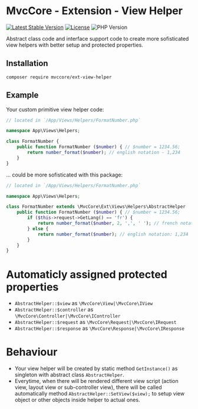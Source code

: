 # MvcCore - Extension - View Helper

[![Latest Stable Version](https://img.shields.io/badge/Stable-v5.0.0-brightgreen.svg?style=plastic)](https://github.com/mvccore/ext-view-helper/releases)
[![License](https://img.shields.io/badge/License-BSD%203-brightgreen.svg?style=plastic)](https://mvccore.github.io/docs/mvccore/5.0.0/LICENSE.md)
![PHP Version](https://img.shields.io/badge/PHP->=5.4-brightgreen.svg?style=plastic)

Abstract class code and interface support code to create more sofisticated view helpers with better setup and protected properties.

## Installation
```shell
composer require mvccore/ext-view-helper
```
## Example

Your custom primitive view helper code:
```php
// located in `/App/Views/Helpers/FormatNumber.php`

namespace App\Views\Helpers;

class FormatNumber {
	public function FormatNumber ($number) { // $number = 1234.56;
		return number_format($number); // english notation - 1,234
	}
}
```

... could be more sofisticated with this package:
```php
// located in `/App/Views/Helpers/FormatNumber.php`

namespace App\Views\Helpers;

class FormatNumber extends \MvcCore\Ext\Views\Helpers\AbstractHelper
	public function FormatNumber ($number) { // $number = 1234.56;
		if ($this->request->GetLang() == 'fr') {
			return number_format($number, 2, ',', ' '); // french notation: 1 234,56
		} else {
			return number_format($number); // english notation: 1,234
		}
	}
}
```

# Automaticly assigned protected properties
- `AbstractHelper::$view` as `\MvcCore\View|\MvcCore\IView`
- `AbstractHelper::$controller` as `\MvcCore\Controller|\MvcCore\IController`
- `AbstractHelper::$request` as `\MvcCore\Request|\MvcCore\IRequest`
- `AbstractHelper::$response` as `\MvcCore\Response|\MvcCore\IResponse`

# Behaviour
- Your view helper will be created by static method `GetInstance()` as singleton with abstract class `AbstractHelper`.
- Everytime, when there will be rendered different view script (action view, layout view or sub-controller view), there will be called automatically method `AbstractHelper::SetView($view);` to setup view object or other objects inside helper to actual ones.
